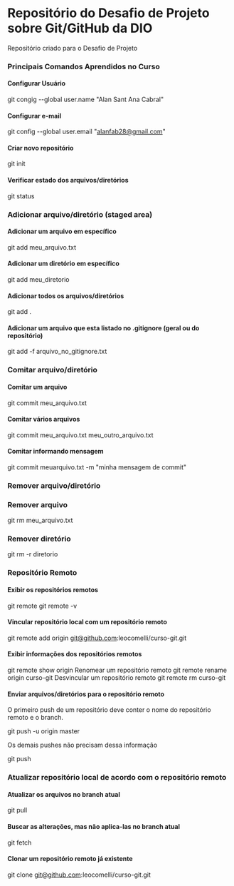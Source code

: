 # Repositório do Desafio de Projeto sobre Git/GitHub da DIO
Repositório criado para o Desafio de Projeto

### Principais Comandos Aprendidos no Curso


#### Configurar Usuário
 git congig --global user.name "Alan Sant Ana Cabral"
 
#### Configurar e-mail
  git config --global user.email "alanfab28@gmail.com"
  
#### Criar novo repositório
  git init
  
#### Verificar estado dos arquivos/diretórios
  git status
  
### Adicionar arquivo/diretório (staged area)

#### Adicionar um arquivo em específico
  git add meu_arquivo.txt
  
#### Adicionar um diretório em específico
 git add meu_diretorio
 
#### Adicionar todos os arquivos/diretórios
 git add .	
 
#### Adicionar um arquivo que esta listado no .gitignore (geral ou do repositório)
 git add -f arquivo_no_gitignore.txt
 
### Comitar arquivo/diretório

#### Comitar um arquivo
 git commit meu_arquivo.txt
 
#### Comitar vários arquivos
 git commit meu_arquivo.txt meu_outro_arquivo.txt
 
#### Comitar informando mensagem
 git commit meuarquivo.txt -m "minha mensagem de commit"
 
### Remover arquivo/diretório

### Remover arquivo
 git rm meu_arquivo.txt
 
### Remover diretório
 git rm -r diretorio

### Repositório Remoto

#### Exibir os repositórios remotos
 git remote
 git remote -v
 
#### Vincular repositório local com um repositório remoto
 git remote add origin git@github.com:leocomelli/curso-git.git
 
#### Exibir informações dos repositórios remotos
 git remote show origin
 Renomear um repositório remoto
 git remote rename origin curso-git
 Desvincular um repositório remoto
 git remote rm curso-git
 
 #### Enviar arquivos/diretórios para o repositório remoto
  O primeiro push de um repositório deve conter o nome do repositório remoto e o branch.

  git push -u origin master
  
  Os demais pushes não precisam dessa informação

  git push
  
### Atualizar repositório local de acordo com o repositório remoto

#### Atualizar os arquivos no branch atual
 git pull
 
#### Buscar as alterações, mas não aplica-las no branch atual
 git fetch
 
#### Clonar um repositório remoto já existente
 git clone git@github.com:leocomelli/curso-git.git
